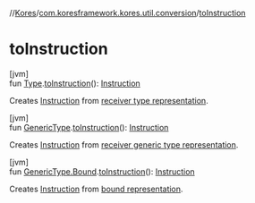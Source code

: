 //[Kores](../../index.md)/[com.koresframework.kores.util.conversion](index.md)/[toInstruction](to-instruction.md)

# toInstruction

[jvm]\
fun [Type](https://docs.oracle.com/javase/8/docs/api/java/lang/reflect/Type.html).[toInstruction](to-instruction.md)(): [Instruction](../com.koresframework.kores/-instruction/index.md)

Creates [Instruction](../com.koresframework.kores/-instruction/index.md) from [receiver type representation](https://docs.oracle.com/javase/8/docs/api/java/lang/reflect/Type.html).

[jvm]\
fun [GenericType](../com.koresframework.kores.type/-generic-type/index.md).[toInstruction](to-instruction.md)(): [Instruction](../com.koresframework.kores/-instruction/index.md)

Creates [Instruction](../com.koresframework.kores/-instruction/index.md) from [receiver generic type representation](../com.koresframework.kores.type/-generic-type/index.md).

[jvm]\
fun [GenericType.Bound](../com.koresframework.kores.type/-generic-type/-bound/index.md).[toInstruction](to-instruction.md)(): [Instruction](../com.koresframework.kores/-instruction/index.md)

Creates [Instruction](../com.koresframework.kores/-instruction/index.md) from [bound representation](../com.koresframework.kores.type/-generic-type/-bound/index.md).
